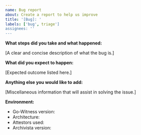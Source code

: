 ```yaml
---
name: Bug report
about: Create a report to help us improve
title: '[Bug]: '
labels: ['bug', triage']
assignees: ''
---
```


**What steps did you take and what happened:**

[A clear and concise description of what the bug is.]

**What did you expect to happen:**

[Expected outcome listed here.]

**Anything else you would like to add:**

[Miscellaneous information that will assist in solving the issue.]

**Environment:**

- Go-Witness version:
- Architecture:
- Attestors used:
- Archivista version:

